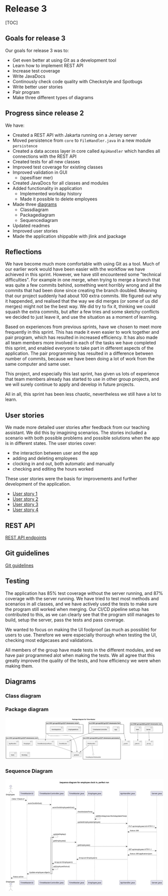 # Release 3

[TOC]

## Goals for release 3

Our goals for release 3 was to:

- Get even better at using Git as a development tool
- Learn how to implement REST API
- Increase test coverage
- Write JavaDocs
- Continously check code quality with Checkstyle and Spotbugs
- Write better user stories
- Pair program
- Make three different types of diagrams 

## Progress since release 2

We have:

- Created a REST API with Jakarta running on a Jersey server
- Moved persistence from `core` to `FileHandler.java` in a new module `persistence`
- Created a data access layer in core called `ApiHandler` which handles all connections with the REST API
- Created tests for all new classes
- Improved test coverage for existing classes
- Improved validation in GUI
  - (spesifiser mer)
- Created JavaDocs for all classes and modules
- Added functionality in application
  - Implemented workday history
  - Made it possible to delete employees
- Made three [diagrams](##Diagrams)
  - Classdiagram
  - Packagediagram
  - Sequencediagram
- Updated readmes
- Improved user stories 
- Made the application shippable with jlink and jpackage

## Reflections

We have become much more comfortable with using Git as a tool. Much of our earlier work would have been easier with the workflow we have achieved in this sprint. However, we have still encountered some "technical difficulties". For example in one merge, when trying to merge a branch that was quite a few commits behind, something went horribly wrong and all the commits that had been done since creating the branch doubled. Meaning that our project suddenly had about 100 extra commits. We figured out why it happended, and realised that the way we did merges (or some of us did merges) might not be the best way. We did try to fix it, thinking we could squash the extra commits, but after a few tries and some sketchy conflicts we decided to just leave it, and use the situation as a moment of learning. 

Based on experiences from previous sprints, have we chosen to meet more frequently in this sprint. This has made it even easier to work together and pair program, which has resulted in increased efficiency. It has also made all team members more involved in each of the tasks we have completed this sprint, and enabled everyone to take part in different aspects of the application. The pair programming has resulted in a difference between number of commits, because we have been doing a lot of work from the same computer and same user. 

This project, and especially this last sprint, has given us lots of experience that team members already has started to use in other group projects, and we will surely continue to apply and develop in future projects. 

All in all, this sprint has been less chaotic, nevertheless we still have a lot to learn. 

## User stories

We made more detailed user stories after feedback from our teaching assistant. We did this by imagining scenarios. The stories included a scenario with both possible problems and possible solutions when the app is in different states. The user stories cover: 
- the interaction between user and the app 
- adding and deleting employees
- clocking in and out, both automatic and manually
- checking and editing the hours worked

These user stories were the basis for improvements and further development of the application.  

- [User story 1](../userstories/userstory1.md)
- [User story 2](../userstories/userstory2.md)
- [User story 3](../userstories/userstory3.md)
- [User story 4](../userstories/userstory4.md)
  

## REST API

[REST API endpoints](rest-api.md)


## Git guidelines

[Git guidelines](../git-guidelines.md)

## Testing
The application has 85% test coverage without the server running, and 87% coverage with the server running.
We have tried to test most methods and scenarios in all classes, and we have actively used the tests to make sure the program still worked when merging. Our CI/CD pipeline setup has contributed to this, as we can clearly see that the program still manages to build, setup the server, pass the tests and pass coverage. 

We wanted to focus on making the UI foolproof (as much as possible) for users to use. Therefore we were especially thorough when testing the UI, checking most edgecases and validations.  

All members of the group have made tests in the different modules, and we have pair programmed alot when making the tests. We all agree that this greatly improved the quality of the tests, and how efficiency we were when making them. 

## Diagrams

### Class diagram

### Package diagram

![Package diagram](../img/packageDiagram.png)

### Sequence Diagram

![Sequence diagram](../img/sequenceDiagram.png)

